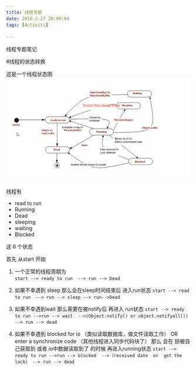 ```yaml
---
title: 线程专题
date: 2018-2-27 20:09:04
tags: [Activiti]

---
```

线程专题笔记

#线程的状态转换


 这是一个线程状态图
![](https://raw.githubusercontent.com/GuXiangFly/imagerepo/master/img20181010214218.png)

线程有  
 - read to run 
 - Running
 - Dead
 - sleeping
 - waiting
 - Blocked

这 6 个状态 

首先 从start 开始 

1. 一个正常的线程周期为  
``
start --> ready to run  --> run --> Dead
``

2. 如果不幸遇到 sleep   那么会在sleep时间结束后 进入run状态
``
start --> read to run  --> run --> sleep --> run-->Dead
``

3. 如果不幸遇到wait   那么需要在被notify后 再进入 run状态
``
start --> ready to run -->run --> wait  -->(Object.notify() or object.notifyall())
 --> run --> dead
``

4. 如果不幸遇到 blocked for io （类似读取数据库，做文件读取工作）  OR enter a synchronize code （其他线程进入同步代码块了） 
那么 会在 锁被自己获取到 或者  io中数据读取到了   的时候 再进入running状态 
``
start --> ready to run -->run --> blocked  -->（received date  or  get the lock）
 --> run --> dead
``
